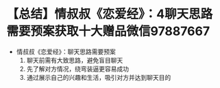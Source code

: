 # 【总结】情叔叔《恋爱经》：4聊天思路需要预案获取十大赠品微信97887667

-   情叔叔《恋爱经》：聊天思路需要预案
    1.  聊天前需有大致思路，避免盲目聊天
    2.  先了解对方情况，绕弯装逼更容易成功
    3.  通过展示自己的兴趣和生活，吸引对方并达到聊天目的